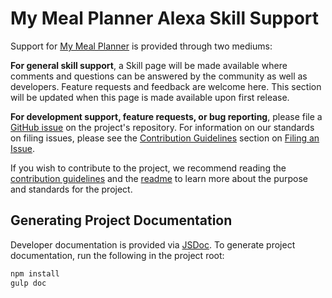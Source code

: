 # My Meal Planner Alexa Skill Support

Support for [My Meal Planner][project-url] is provided through two mediums:

**For general skill support**, a Skill page will be made available where comments and questions can be answered by the
community as well as developers.  Feature requests and feedback are welcome here.  This section will be updated when
this page is made available upon first release.

**For development support, feature requests, or bug reporting**, please file a [GitHub issue][issues] on the project's
repository.  For information on our standards on filing issues, please see the [Contribution Guidelines][contributing]
section on [Filing an Issue][contributing-issue].

If you wish to contribute to the project, we recommend reading the [contribution guidelines][contributing] and the
[readme][readme] to learn more about the purpose and standards for the project.

## Generating Project Documentation

Developer documentation is provided via [JSDoc][jsdoc].  To generate project documentation, run the following in the
project root:

```bash
npm install
gulp doc
```


[project-url]:        https://github.com/andrewvaughan/alexa-my-meal-planner

[readme]:             https://github.com/andrewvaughan/alexa-my-meal-planner/blob/master/README.md
[contributing]:       https://github.com/andrewvaughan/alexa-my-meal-planner/blob/master/CONTRIBUTING.md
[contributing-issue]: https://github.com/andrewvaughan/alexa-my-meal-planner/blob/master/CONTRIBUTING.md#ways-to-contribute

[issues]:             https://github.com/andrewvaughan/alexa-my-meal-planner/issues

[jsdoc]:              http://usejsdoc.org/
